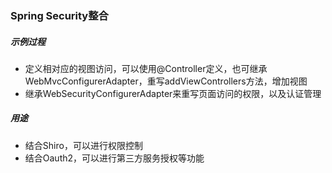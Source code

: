 ### Spring Security整合

##### 示例过程
   - 定义相对应的视图访问，可以使用@Controller定义，也可继承WebMvcConfigurerAdapter，重写addViewControllers方法，增加视图
   - 继承WebSecurityConfigurerAdapter来重写页面访问的权限，以及认证管理
##### 用途
   - 结合Shiro，可以进行权限控制
   - 结合Oauth2，可以进行第三方服务授权等功能